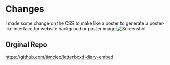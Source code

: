 # Changes

I made some change on the CSS to make like a poster to generate a poster-like interface for website backgroud or poster image:![Screenshot](https://github.com/user-attachments/assets/c897145b-1c09-451d-89e7-620fd74efa28)

## Orginal Repo

https://github.com/timciep/letterboxd-diary-embed
